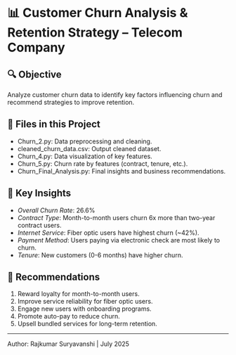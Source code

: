 # 📊 Customer Churn Analysis & Retention Strategy – Telecom Company

## 🔍 Objective
Analyze customer churn data to identify key factors influencing churn and recommend strategies to improve retention.

## 📁 Files in this Project
- Churn_2.py: Data preprocessing and cleaning.
- cleaned_churn_data.csv: Output cleaned dataset.
- Churn_4.py: Data visualization of key features.
- Churn_5.py: Churn rate by features (contract, tenure, etc.).
- Churn_Final_Analysis.py: Final insights and business recommendations.

## 📌 Key Insights
- *Overall Churn Rate*: 26.6%
- *Contract Type*: Month-to-month users churn 6x more than two-year contract users.
- *Internet Service*: Fiber optic users have highest churn (~42%).
- *Payment Method*: Users paying via electronic check are most likely to churn.
- *Tenure*: New customers (0-6 months) have higher churn.

## 🎯 Recommendations
1. Reward loyalty for month-to-month users.
2. Improve service reliability for fiber optic users.
3. Engage new users with onboarding programs.
4. Promote auto-pay to reduce churn.
5. Upsell bundled services for long-term retention.

---

Author: Rajkumar Suryavanshi | July 2025
